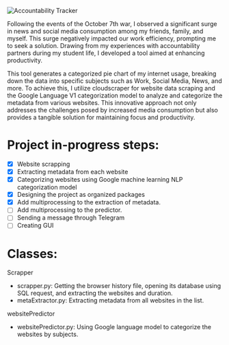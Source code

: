
![Accountability Tracker](https://github.com/YuvalShaffir/accountabilityTracker/assets/34415892/05f24280-f093-4839-a238-7f5c63d05da4)


Following the events of the October 7th war, I observed a significant surge in news and social media consumption among my friends, family, and myself. This surge negatively impacted our work efficiency, prompting me to seek a solution. 
Drawing from my experiences with accountability partners during my student life, I developed a tool aimed at enhancing productivity.

This tool generates a categorized pie chart of my internet usage, breaking down the data into specific subjects such as Work, Social Media, News, and more. 
To achieve this, I utilize cloudscraper for website data scraping and the Google Language V1 categorization model to analyze and categorize the metadata from various websites. 
This innovative approach not only addresses the challenges posed by increased media consumption but also provides a tangible solution for maintaining focus and productivity.

 

# Project in-progress steps:

- [x] Website scrapping
- [x] Extracting metadata from each website 
- [x] Categorizing websites using Google machine learning NLP categorization model 
- [x] Designing the project as organized packages
- [x] Add multiprocessing to the extraction of metadata.
- [ ] Add multiprocessing to the predictor.
- [ ] Sending a message through Telegram
- [ ] Creating GUI 

# Classes:
Scrapper
- scrapper.py: Getting the browser history file, opening its database using SQL request, and extracting the websites and duration.
- metaExtractor.py: Extracting metadata from all websites in the list.

websitePredictor
- websitePredictor.py: Using Google language model to categorize the websites by subjects.

